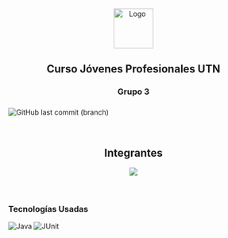 <a name="readme-top"></a>

<!-- PROJECT LOGO -->
<br />
<div align="center">
  <img src="https://cdn4.iconfinder.com/data/icons/logos-and-brands/512/181_Java_logo_logos-512.png" alt="Logo" width="80" height="80">

  <h2 align="center">Curso Jóvenes Profesionales UTN</h3>

  <h3 align="center">
    Grupo 3
  <h3>
</div>


![GitHub last commit (branch)](https://img.shields.io/github/last-commit/santidossantos/asap-grupo-3/main)



<br>
<div align="center">
<h2 style="border-bottom: 0;">Integrantes</h2>
<a href="https://github.com/santidossantos/asap-grupo-3/graphs/contributors">
  <img src="https://contrib.rocks/image?repo=santidossantos/asap-grupo-3" />
</a>
</div>
<br><br>


### Tecnologías Usadas

  ![Java](https://img.shields.io/badge/Java-ED8B00?style=for-the-badge&logo=java&logoColor=white)
  ![JUnit](https://img.shields.io/badge/Junit5-25A162?style=for-the-badge&logo=junit5&logoColor=white)

  







<!-- MARKDOWN LINKS & IMAGES -->
<!-- https://www.markdownguide.org/basic-syntax/#reference-style-links -->
[contributors-shield]: https://img.shields.io/github/contributors/othneildrew/Best-README-Template.svg?style=for-the-badge
[contributors-url]: https://github.com/othneildrew/Best-README-Template/graphs/contributors
[forks-shield]: https://img.shields.io/github/forks/othneildrew/Best-README-Template.svg?style=for-the-badge
[forks-url]: https://github.com/othneildrew/Best-README-Template/network/members
[stars-shield]: https://img.shields.io/github/stars/othneildrew/Best-README-Template.svg?style=for-the-badge
[stars-url]: https://github.com/othneildrew/Best-README-Template/stargazers
[issues-shield]: https://img.shields.io/github/issues/othneildrew/Best-README-Template.svg?style=for-the-badge
[issues-url]: https://github.com/othneildrew/Best-README-Template/issues
[license-shield]: https://img.shields.io/github/license/othneildrew/Best-README-Template.svg?style=for-the-badge
[license-url]: https://github.com/othneildrew/Best-README-Template/blob/master/LICENSE.txt
[linkedin-shield]: https://img.shields.io/badge/-LinkedIn-black.svg?style=for-the-badge&logo=linkedin&colorB=555
[linkedin-url]: https://www.linkedin.com/in/santiago-dos-santos/
[product-screenshot]: images/screenshot.png

[Vue.js]: https://img.shields.io/badge/Vue.js-35495E?style=for-the-badge&logo=vuedotjs&logoColor=4FC08D
[Vue-url]: https://vuejs.org/


[Docker.com]: https://img.shields.io/badge/docker-%230db7ed.svg?style=for-the-badge&logo=docker&logoColor=white
[Docker-url]: https://www.docker.com/
